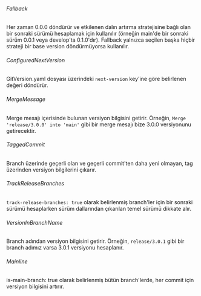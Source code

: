 ###### Fallback
Her zaman 0.0.0 döndürür ve etkilenen dalın artırma stratejisine bağlı olan bir sonraki sürümü hesaplamak için kullanılır (örneğin main'de bir sonraki sürüm 0.0.1 veya develop'ta 0.1.0'dır). Fallback yalnızca seçilen başka hiçbir strateji bir base version döndürmüyorsa kullanılır.

###### ConfiguredNextVersion
GitVersion.yaml dosyası üzerindeki `next-version` key'ine göre belirlenen değeri döndürür.

###### MergeMessage
Merge mesajı içerisinde bulunan versiyon bilgisini getirir. Örneğin, `Merge 'release/3.0.0' into 'main'` gibi bir merge mesajı bize 3.0.0 versiyonunu getirecektir.

###### TaggedCommit
Branch üzerinde geçerli olan ve geçerli commit'ten daha yeni olmayan, tag üzerinden versiyon bilgilerini çıkarır. 

###### TrackReleaseBranches
`track-release-branches: true` olarak belirlenmiş branch'ler için bir sonraki sürümü hesaplarken sürüm dallarından çıkarılan temel sürümü dikkate alır.

###### VersionInBranchName
Branch adından versiyon bilgisini getirir. Örneğin, `release/3.0.1` gibi bir branch adımız varsa 3.0.1 versiyonu hesaplanır.

###### Mainline
is-main-branch: true olarak belirlenmiş bütün branch'lerde, her commit için versiyon bilgisini artırır.
